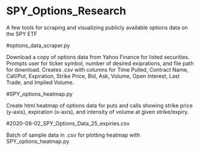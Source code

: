 # SPY_Options_Research
A few tools for scraping and visualizing publicly available options data on the SPY ETF

#options_data_scraper.py

Download a copy of options data from Yahoo Finance for listed securities. Prompts user for ticker symbol, number of desired exiprations, and file path for download. Creates .csv with columns for Time Pulled, Contract Name, Call/Put, Expiration, Strike Price, Bid, Ask, Volume, Open Interest, Last Trade, and Implied Volume. 

#SPY_options_heatmap.py

Create html heatmap of options data for puts and calls showing strike price (y-axis), expiration (x-axis), and intensity of volume at given strike/expiry.

#2020-08-02_SPY_Options_Data_25_expiries.csv

Batch of sample data in .csv for plotting heatmap with SPY_options_heatmap.py
